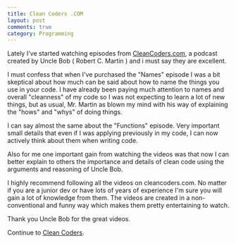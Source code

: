 ```yaml
---
title: Clean Coders .COM
layout: post
comments: true
category: Programming
---
```

Lately I've started watching episodes from [CleanCoders.com][1], a podcast created by Uncle Bob ( Robert C. Martin ) and i must say they are excellent.

I must confess that when I've purchased the "Names" episode I was a bit skeptical about how much can be said about how to name the things you use in your code. I have already been paying much attention to names and overall "cleanness" of my code so I was not expecting to learn a lot of new things, but as usual, Mr. Martin as blown my mind with his way of explaining the "hows" and "whys" of doing things.

I can say almost the same about the "Functions" episode. Very important small details that even if I was applying previously in my code, I can now actively think about them when writing code.

Also for me one important gain from watching the videos was that now I can better explain to others the importance and details of clean code using the arguments and reasoning of Uncle Bob.

I highly recommend following all the videos on cleancoders.com. No matter if you are a junior dev or have lots of years of experience I'm sure you will gain a lot of knowledge from them. The videos are created in a non-conventional and funny way which makes them pretty entertaining to watch.

Thank you Uncle Bob for the great videos.

Continue to [Clean Coders][1].

 [1]: http://www.cleancoders.com "Clean Coders"